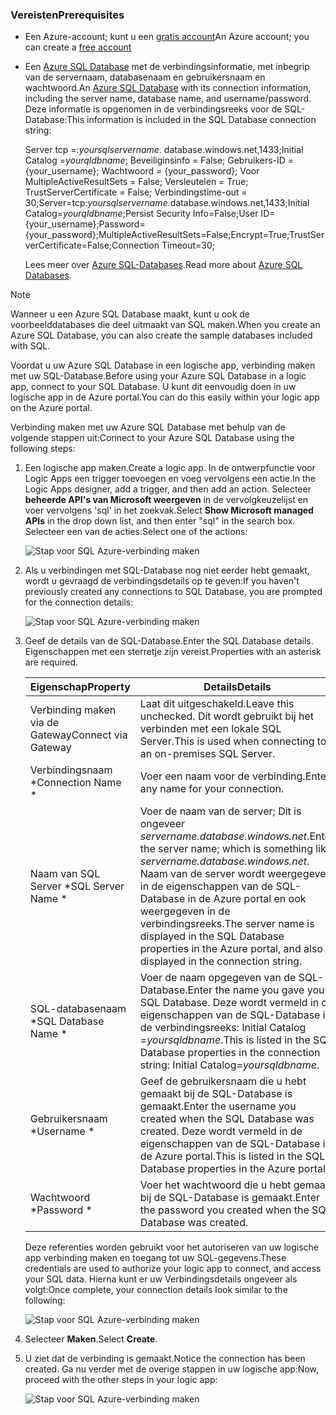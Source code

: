 ### <a name="prerequisites"></a><span data-ttu-id="5b815-101">Vereisten</span><span class="sxs-lookup"><span data-stu-id="5b815-101">Prerequisites</span></span>
* <span data-ttu-id="5b815-102">Een Azure-account; kunt u een [gratis account](https://azure.microsoft.com/free)</span><span class="sxs-lookup"><span data-stu-id="5b815-102">An Azure account; you can create a [free account](https://azure.microsoft.com/free)</span></span>
* <span data-ttu-id="5b815-103">Een [Azure SQL Database](../articles/sql-database/sql-database-get-started.md) met de verbindingsinformatie, met inbegrip van de servernaam, databasenaam en gebruikersnaam en wachtwoord.</span><span class="sxs-lookup"><span data-stu-id="5b815-103">An [Azure SQL Database](../articles/sql-database/sql-database-get-started.md) with its connection information, including the server name, database name, and username/password.</span></span> <span data-ttu-id="5b815-104">Deze informatie is opgenomen in de verbindingsreeks voor de SQL-Database:</span><span class="sxs-lookup"><span data-stu-id="5b815-104">This information is included in the SQL Database connection string:</span></span>
  
    <span data-ttu-id="5b815-105">Server tcp =:*yoursqlservername*. database.windows.net,1433;Initial Catalog =*yourqldbname*; Beveiliginsinfo = False; Gebruikers-ID = {your_username}; Wachtwoord = {your_password}; Voor MultipleActiveResultSets = False; Versleutelen = True; TrustServerCertificate = False; Verbindingstime-out = 30;</span><span class="sxs-lookup"><span data-stu-id="5b815-105">Server=tcp:*yoursqlservername*.database.windows.net,1433;Initial Catalog=*yourqldbname*;Persist Security Info=False;User ID={your_username};Password={your_password};MultipleActiveResultSets=False;Encrypt=True;TrustServerCertificate=False;Connection Timeout=30;</span></span>
  
    <span data-ttu-id="5b815-106">Lees meer over [Azure SQL-Databases](https://azure.microsoft.com/services/sql-database).</span><span class="sxs-lookup"><span data-stu-id="5b815-106">Read more about [Azure SQL Databases](https://azure.microsoft.com/services/sql-database).</span></span>

> [!NOTE]
> <span data-ttu-id="5b815-107">Wanneer u een Azure SQL Database maakt, kunt u ook de voorbeelddatabases die deel uitmaakt van SQL maken.</span><span class="sxs-lookup"><span data-stu-id="5b815-107">When you create an Azure SQL Database, you can also create the sample databases included with SQL.</span></span> 
> 
> 

<span data-ttu-id="5b815-108">Voordat u uw Azure SQL Database in een logische app, verbinding maken met uw SQL-Database.</span><span class="sxs-lookup"><span data-stu-id="5b815-108">Before using your Azure SQL Database in a logic app, connect to your SQL Database.</span></span> <span data-ttu-id="5b815-109">U kunt dit eenvoudig doen in uw logische app in de Azure portal.</span><span class="sxs-lookup"><span data-stu-id="5b815-109">You can do this easily within your logic app on the Azure portal.</span></span>  

<span data-ttu-id="5b815-110">Verbinding maken met uw Azure SQL Database met behulp van de volgende stappen uit:</span><span class="sxs-lookup"><span data-stu-id="5b815-110">Connect to your Azure SQL Database using the following steps:</span></span>  

1. <span data-ttu-id="5b815-111">Een logische app maken.</span><span class="sxs-lookup"><span data-stu-id="5b815-111">Create a logic app.</span></span> <span data-ttu-id="5b815-112">In de ontwerpfunctie voor Logic Apps een trigger toevoegen en voeg vervolgens een actie.</span><span class="sxs-lookup"><span data-stu-id="5b815-112">In the Logic Apps designer, add a trigger, and then add an action.</span></span> <span data-ttu-id="5b815-113">Selecteer **beheerde API's van Microsoft weergeven** in de vervolgkeuzelijst en voer vervolgens 'sql' in het zoekvak.</span><span class="sxs-lookup"><span data-stu-id="5b815-113">Select **Show Microsoft managed APIs** in the drop down list, and then enter "sql" in the search box.</span></span> <span data-ttu-id="5b815-114">Selecteer een van de acties:</span><span class="sxs-lookup"><span data-stu-id="5b815-114">Select one of the actions:</span></span>  
   
    ![Stap voor SQL Azure-verbinding maken](./media/connectors-create-api-sqlazure/sql-actions.png)
2. <span data-ttu-id="5b815-116">Als u verbindingen met SQL-Database nog niet eerder hebt gemaakt, wordt u gevraagd de verbindingsdetails op te geven:</span><span class="sxs-lookup"><span data-stu-id="5b815-116">If you haven't previously created any connections to SQL Database, you are prompted for the connection details:</span></span>  
   
    ![Stap voor SQL Azure-verbinding maken](./media/connectors-create-api-sqlazure/connection-details.png) 
3. <span data-ttu-id="5b815-118">Geef de details van de SQL-Database.</span><span class="sxs-lookup"><span data-stu-id="5b815-118">Enter the SQL Database details.</span></span> <span data-ttu-id="5b815-119">Eigenschappen met een sterretje zijn vereist.</span><span class="sxs-lookup"><span data-stu-id="5b815-119">Properties with an asterisk are required.</span></span>
   
   | <span data-ttu-id="5b815-120">Eigenschap</span><span class="sxs-lookup"><span data-stu-id="5b815-120">Property</span></span> | <span data-ttu-id="5b815-121">Details</span><span class="sxs-lookup"><span data-stu-id="5b815-121">Details</span></span> |
   | --- | --- |
   | <span data-ttu-id="5b815-122">Verbinding maken via de Gateway</span><span class="sxs-lookup"><span data-stu-id="5b815-122">Connect via Gateway</span></span> |<span data-ttu-id="5b815-123">Laat dit uitgeschakeld.</span><span class="sxs-lookup"><span data-stu-id="5b815-123">Leave this unchecked.</span></span> <span data-ttu-id="5b815-124">Dit wordt gebruikt bij het verbinden met een lokale SQL Server.</span><span class="sxs-lookup"><span data-stu-id="5b815-124">This is used when connecting to an on-premises SQL Server.</span></span> |
   | <span data-ttu-id="5b815-125">Verbindingsnaam *</span><span class="sxs-lookup"><span data-stu-id="5b815-125">Connection Name *</span></span> |<span data-ttu-id="5b815-126">Voer een naam voor de verbinding.</span><span class="sxs-lookup"><span data-stu-id="5b815-126">Enter any name for your connection.</span></span> |
   | <span data-ttu-id="5b815-127">Naam van SQL Server *</span><span class="sxs-lookup"><span data-stu-id="5b815-127">SQL Server Name *</span></span> |<span data-ttu-id="5b815-128">Voer de naam van de server; Dit is ongeveer *servername.database.windows.net*.</span><span class="sxs-lookup"><span data-stu-id="5b815-128">Enter the server name; which is something like *servername.database.windows.net*.</span></span> <span data-ttu-id="5b815-129">Naam van de server wordt weergegeven in de eigenschappen van de SQL-Database in de Azure portal en ook weergegeven in de verbindingsreeks.</span><span class="sxs-lookup"><span data-stu-id="5b815-129">The server name is displayed in the SQL Database properties in the Azure portal, and also displayed in the connection string.</span></span> |
   | <span data-ttu-id="5b815-130">SQL-databasenaam *</span><span class="sxs-lookup"><span data-stu-id="5b815-130">SQL Database Name *</span></span> |<span data-ttu-id="5b815-131">Voer de naam opgegeven van de SQL-Database.</span><span class="sxs-lookup"><span data-stu-id="5b815-131">Enter the name you gave your SQL Database.</span></span> <span data-ttu-id="5b815-132">Deze wordt vermeld in de eigenschappen van de SQL-Database in de verbindingsreeks: Initial Catalog =*yoursqldbname*.</span><span class="sxs-lookup"><span data-stu-id="5b815-132">This is listed in the SQL Database properties in the connection string: Initial Catalog=*yoursqldbname*.</span></span> |
   | <span data-ttu-id="5b815-133">Gebruikersnaam *</span><span class="sxs-lookup"><span data-stu-id="5b815-133">Username *</span></span> |<span data-ttu-id="5b815-134">Geef de gebruikersnaam die u hebt gemaakt bij de SQL-Database is gemaakt.</span><span class="sxs-lookup"><span data-stu-id="5b815-134">Enter the username you created when the SQL Database was created.</span></span> <span data-ttu-id="5b815-135">Deze wordt vermeld in de eigenschappen van de SQL-Database in de Azure portal.</span><span class="sxs-lookup"><span data-stu-id="5b815-135">This is listed in the SQL Database properties in the Azure portal.</span></span> |
   | <span data-ttu-id="5b815-136">Wachtwoord *</span><span class="sxs-lookup"><span data-stu-id="5b815-136">Password *</span></span> |<span data-ttu-id="5b815-137">Voer het wachtwoord die u hebt gemaakt bij de SQL-Database is gemaakt.</span><span class="sxs-lookup"><span data-stu-id="5b815-137">Enter the password you created when the SQL Database was created.</span></span> |
   
    <span data-ttu-id="5b815-138">Deze referenties worden gebruikt voor het autoriseren van uw logische app verbinding maken en toegang tot uw SQL-gegevens.</span><span class="sxs-lookup"><span data-stu-id="5b815-138">These credentials are used to authorize your logic app to connect, and access your SQL data.</span></span> <span data-ttu-id="5b815-139">Hierna kunt er uw Verbindingsdetails ongeveer als volgt:</span><span class="sxs-lookup"><span data-stu-id="5b815-139">Once complete, your connection details look similar to the following:</span></span>  
   
    ![Stap voor SQL Azure-verbinding maken](./media/connectors-create-api-sqlazure/sample-connection.png) 
4. <span data-ttu-id="5b815-141">Selecteer **Maken**.</span><span class="sxs-lookup"><span data-stu-id="5b815-141">Select **Create**.</span></span> 
5. <span data-ttu-id="5b815-142">U ziet dat de verbinding is gemaakt.</span><span class="sxs-lookup"><span data-stu-id="5b815-142">Notice the connection has been created.</span></span> <span data-ttu-id="5b815-143">Ga nu verder met de overige stappen in uw logische app:</span><span class="sxs-lookup"><span data-stu-id="5b815-143">Now, proceed with the other steps in your logic app:</span></span> 
   
    ![Stap voor SQL Azure-verbinding maken](./media/connectors-create-api-sqlazure/table.png)

